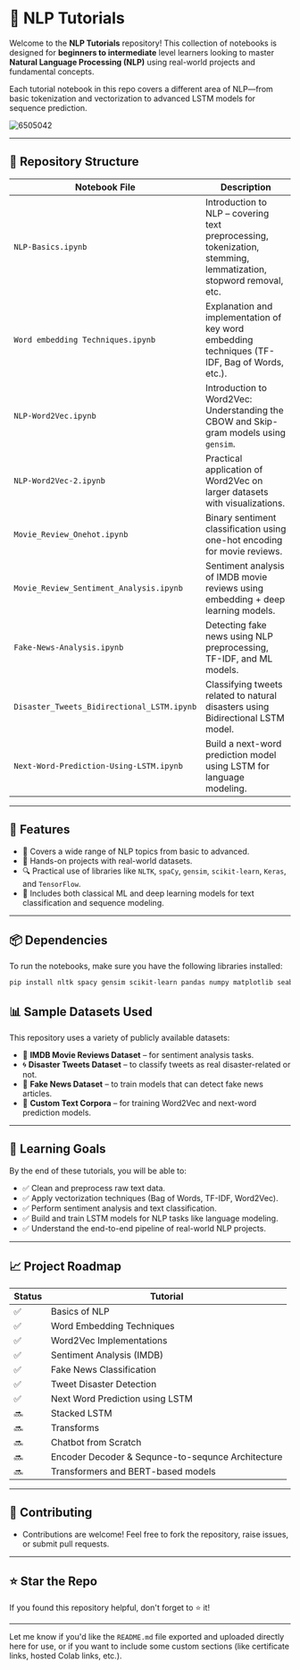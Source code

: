 # 🧠 NLP Tutorials

Welcome to the **NLP Tutorials** repository! This collection of notebooks is designed for **beginners to intermediate** level learners looking to master **Natural Language Processing (NLP)** using real-world projects and fundamental concepts.

Each tutorial notebook in this repo covers a different area of NLP—from basic tokenization and vectorization to advanced LSTM models for sequence prediction.

![6505042](https://github.com/user-attachments/assets/86facc5b-9513-494b-95db-6d5800d2c0b0)

---

## 📂 Repository Structure

| Notebook File | Description |
|---------------|-------------|
| `NLP-Basics.ipynb` | Introduction to NLP – covering text preprocessing, tokenization, stemming, lemmatization, stopword removal, etc. |
| `Word embedding Techniques.ipynb` | Explanation and implementation of key word embedding techniques (TF-IDF, Bag of Words, etc.). |
| `NLP-Word2Vec.ipynb` | Introduction to Word2Vec: Understanding the CBOW and Skip-gram models using `gensim`. |
| `NLP-Word2Vec-2.ipynb` | Practical application of Word2Vec on larger datasets with visualizations. |
| `Movie_Review_Onehot.ipynb` | Binary sentiment classification using one-hot encoding for movie reviews. |
| `Movie_Review_Sentiment_Analysis.ipynb` | Sentiment analysis of IMDB movie reviews using embedding + deep learning models. |
| `Fake-News-Analysis.ipynb` | Detecting fake news using NLP preprocessing, TF-IDF, and ML models. |
| `Disaster_Tweets_Bidirectional_LSTM.ipynb` | Classifying tweets related to natural disasters using Bidirectional LSTM model. |
| `Next-Word-Prediction-Using-LSTM.ipynb` | Build a next-word prediction model using LSTM for language modeling. |

---

## 🚀 Features

- 📘 Covers a wide range of NLP topics from basic to advanced.
- 🧪 Hands-on projects with real-world datasets.
- 🔍 Practical use of libraries like `NLTK`, `spaCy`, `gensim`, `scikit-learn`, `Keras`, and `TensorFlow`.
- 💬 Includes both classical ML and deep learning models for text classification and sequence modeling.

---

## 📦 Dependencies

To run the notebooks, make sure you have the following libraries installed:

```bash
pip install nltk spacy gensim scikit-learn pandas numpy matplotlib seaborn tensorflow keras
```

## 📊 Sample Datasets Used

This repository uses a variety of publicly available datasets:

- 📘 **IMDB Movie Reviews Dataset** – for sentiment analysis tasks.  
- 🌀 **Disaster Tweets Dataset** – to classify tweets as real disaster-related or not.  
- 📰 **Fake News Dataset** – to train models that can detect fake news articles.  
- 🧾 **Custom Text Corpora** – for training Word2Vec and next-word prediction models.

---

## 🧠 Learning Goals

By the end of these tutorials, you will be able to:

- ✅ Clean and preprocess raw text data.
- ✅ Apply vectorization techniques (Bag of Words, TF-IDF, Word2Vec).
- ✅ Perform sentiment analysis and text classification.
- ✅ Build and train LSTM models for NLP tasks like language modeling.
- ✅ Understand the end-to-end pipeline of real-world NLP projects.

---

## 📈 Project Roadmap

| Status | Tutorial |
|--------|----------|
| ✅ | Basics of NLP |
| ✅ | Word Embedding Techniques |
| ✅ | Word2Vec Implementations |
| ✅ | Sentiment Analysis (IMDB) |
| ✅ | Fake News Classification |
| ✅ | Tweet Disaster Detection |
| ✅ | Next Word Prediction using LSTM |
| 🔜 | Stacked LSTM  |
| 🔜 | Transforms |
| 🔜 | Chatbot from Scratch |
| 🔜 | Encoder Decoder & Sequnce-to-sequnce Architecture |
| 🔜 | Transformers and BERT-based models |

---

## 🙌 Contributing
- Contributions are welcome! Feel free to fork the repository, raise issues, or submit pull requests.

--- 

## ⭐ Star the Repo
If you found this repository helpful, don't forget to ⭐ it!

---

Let me know if you'd like the `README.md` file exported and uploaded directly here for use, or if you want to include some custom sections (like certificate links, hosted Colab links, etc.).
